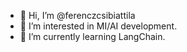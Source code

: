 - 👋 Hi, I’m @ferenczcsibiattila
- 👀 I’m interested in MI/AI development.
- 🌱 I’m currently learning LangChain.
